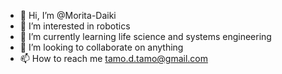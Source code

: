 - 👋 Hi, I’m @Morita-Daiki
- 👀 I’m interested in robotics
- 🌱 I’m currently learning life science and systems engineering
- 💞️ I’m looking to collaborate on anything
- 📫 How to reach me tamo.d.tamo@gmail.com

<!---
Morita-Daiki/Morita-Daiki is a ✨ special ✨ repository because its `README.md` (this file) appears on your GitHub profile.
You can click the Preview link to take a look at your changes.
--->
